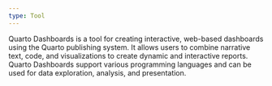 ```yaml
---
type: Tool
---
```


Quarto Dashboards is a tool for creating interactive, web-based dashboards using the Quarto publishing system. It allows users to combine narrative text, code, and visualizations to create dynamic and interactive reports. Quarto Dashboards support various programming languages and can be used for data exploration, analysis, and presentation.